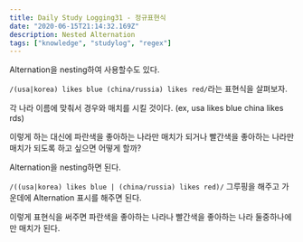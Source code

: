```yaml
---
title: Daily Study Logging31 - 정규표현식
date: "2020-06-15T21:14:32.169Z"
description: Nested Alternation
tags: ["knowledge", "studylog", "regex"] 
---
```



Alternation을 nesting하여 사용할수도 있다. 

`/(usa|korea) likes blue (china/russia) likes red/`라는 표현식을 살펴보자. 

각 나라 이름에 맞춰서 경우와 매치를 시킬 것이다. (ex, usa likes blue china likes rds)

이렇게 하는 대신에 파란색을 좋아하는 나라만 매치가 되거나 빨간색을 좋아하는 나라만 매치가 되도록 하고 싶으면 어떻게 할까? 

Alternation을 nesting하면 된다. 

`/((usa|korea) likes blue | (china/russia) likes red)/` 그루핑을 해주고 가운데에 Alternation 표시를 해주면 된다. 

이렇게 표현식을 써주면 파란색을 좋아하는 나라나 빨간색을 좋아하는 나라 둘중하나에만 매치가 된다.


